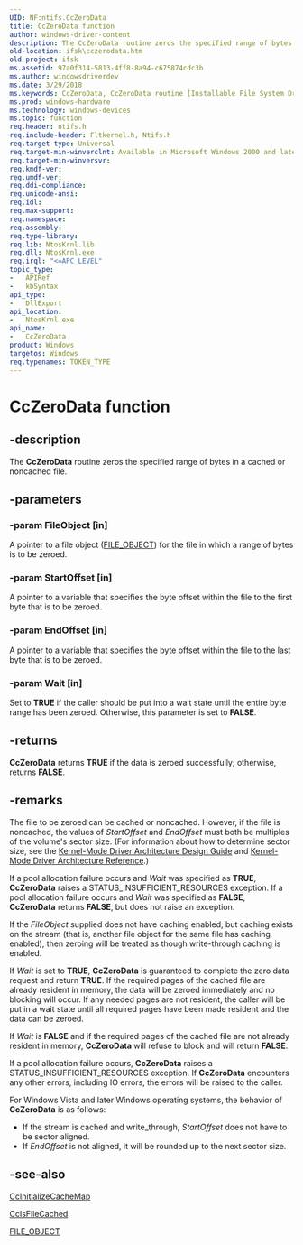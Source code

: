 ```yaml
---
UID: NF:ntifs.CcZeroData
title: CcZeroData function
author: windows-driver-content
description: The CcZeroData routine zeros the specified range of bytes in a cached or noncached file.
old-location: ifsk\cczerodata.htm
old-project: ifsk
ms.assetid: 97a0f314-5813-4ff8-8a94-c675874cdc3b
ms.author: windowsdriverdev
ms.date: 3/29/2018
ms.keywords: CcZeroData, CcZeroData routine [Installable File System Drivers], ccref_af6df6fe-6fa3-41e9-b3af-2530ca6a2c85.xml, ifsk.cczerodata, ntifs/CcZeroData
ms.prod: windows-hardware
ms.technology: windows-devices
ms.topic: function
req.header: ntifs.h
req.include-header: Fltkernel.h, Ntifs.h
req.target-type: Universal
req.target-min-winverclnt: Available in Microsoft Windows 2000 and later Windows operating systems.  See Remarks for changes for Vista and later operating systems.
req.target-min-winversvr: 
req.kmdf-ver: 
req.umdf-ver: 
req.ddi-compliance: 
req.unicode-ansi: 
req.idl: 
req.max-support: 
req.namespace: 
req.assembly: 
req.type-library: 
req.lib: NtosKrnl.lib
req.dll: NtosKrnl.exe
req.irql: "<=APC_LEVEL"
topic_type:
-	APIRef
-	kbSyntax
api_type:
-	DllExport
api_location:
-	NtosKrnl.exe
api_name:
-	CcZeroData
product: Windows
targetos: Windows
req.typenames: TOKEN_TYPE
---
```


# CcZeroData function


## -description


The <b>CcZeroData</b> routine zeros the specified range of bytes in a cached or noncached file.


## -parameters




### -param FileObject [in]

A pointer to a file object (<a href="https://msdn.microsoft.com/library/windows/hardware/ff545834">FILE_OBJECT</a>) for the file in which a range of bytes is to be zeroed.


### -param StartOffset [in]

A pointer to a variable that specifies the byte offset within the file to the first byte that is to be zeroed.


### -param EndOffset [in]

A pointer to a variable that specifies the byte offset within the file to the last byte that is to be zeroed.


### -param Wait [in]

Set to <b>TRUE</b> if the caller should be put into a wait state until the entire byte range has been zeroed. Otherwise, this parameter is set to <b>FALSE</b>.


## -returns



<b>CcZeroData</b> returns <b>TRUE</b> if the data is zeroed successfully; otherwise, returns <b>FALSE</b>.




## -remarks



The file to be zeroed can be cached or noncached. However, if the file is noncached, the values of <i>StartOffset</i> and <i>EndOffset</i> must both be multiples of the volume's sector size. (For information about how to determine sector size, see the <a href="https://msdn.microsoft.com/library/windows/hardware/ff553208">Kernel-Mode Driver Architecture Design Guide</a> and <a href="https://msdn.microsoft.com/9ca2dfee-abb3-40cb-aa04-b9e1bc0b1fa5">Kernel-Mode Driver Architecture Reference</a>.)

If a pool allocation failure occurs and <i>Wait</i> was specified as <b>TRUE</b>, <b>CcZeroData</b> raises a STATUS_INSUFFICIENT_RESOURCES exception. If a pool allocation failure occurs and <i>Wait</i> was specified as <b>FALSE</b>, <b>CcZeroData</b> returns <b>FALSE</b>, but does not raise an exception.

If the <i>FileObject</i> supplied does not have caching enabled, but caching exists on the stream (that is, another file object for the same file has caching enabled), then zeroing will be treated as though write-through caching is enabled.

If <i>Wait</i> is set to <b>TRUE</b>, <b>CcZeroData</b> is guaranteed to complete the zero data request and return <b>TRUE</b>. If the required pages of the cached file are already resident in memory, the data will be zeroed immediately and no blocking will occur. If any needed pages are not resident, the caller will be put in a wait state until all required pages have been made resident and the data can be zeroed.

If <i>Wait</i> is <b>FALSE</b> and if the required pages of the cached file are not already resident in memory, <b>CcZeroData</b> will refuse to block and will return <b>FALSE</b>.

If a pool allocation failure occurs, <b>CcZeroData</b> raises a STATUS_INSUFFICIENT_RESOURCES exception.  If <b>CcZeroData</b> encounters any other errors, including IO errors, the errors will be raised to the caller.

For Windows Vista and later Windows operating systems, the behavior of <b>CcZeroData</b> is as follows:

<ul>
<li>
If the stream is cached and write_through, <i>StartOffset</i> does not have to be sector aligned.  

</li>
<li>
If <i>EndOffset</i> is not aligned, it will be rounded up to the next sector size.  

</li>
</ul>



## -see-also




<a href="https://msdn.microsoft.com/library/windows/hardware/ff539135">CcInitializeCacheMap</a>



<a href="https://msdn.microsoft.com/library/windows/hardware/ff539143">CcIsFileCached</a>



<a href="https://msdn.microsoft.com/library/windows/hardware/ff545834">FILE_OBJECT</a>
 

 

